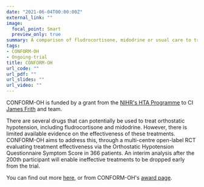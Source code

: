 ```yaml
---
date: "2021-06-04T00:00:00Z"
external_link: ""
image:
  focal_point: Smart
  preview_only: true
summary: A comparison of fludrocortisone, midodrine or usual care to treat orthostatic hypotension a multi-arm multi-stage randomised controlled trial
tags:
- CONFORM-OH
- Ongoing-trial
title: CONFORM-OH
url_code: ""
url_pdf: ""
url_slides: ""
url_video: ""
---
```


CONFORM-OH is funded by a grant from the [NIHR's HTA Programme](https://www.nihr.ac.uk/explore-nihr/funding-programmes/health-technology-assessment.htm) to CI [James Frith](https://www.ncl.ac.uk/medical-sciences/people/profile/jamesfrith.html) and team.

There are several drugs that can potentially be used to treat orthostatic hypotension, including fludrocortisone and midodrine.
However, there is limited available evidence on the effectiveness of these treatments.
CONFORM-OH aims to address this, through a multi-centre open-label RCT evaluating treatment effectiveness via the Orthostatic Hypotension Questionnaire Symptom Score in 366 patients.
An interim analysis after the 200th participant will enable ineffective treatments to be dropped early from the trial.

You can find out more [here](https://www.bgs.org.uk/blog/conform-oh-a-new-trial-for-patients-with-orthostatic-hypotension), or from CONFORM-OH's [award page](https://fundingawards.nihr.ac.uk/award/NIHR127385).
